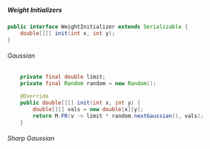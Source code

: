 ##### Weight Initializers
```java
public interface WeightInitializer extends Serializable {
    double[][] init(int x, int y);
}
```
###### Gaussian
```java
    private final double limit;
    private final Random random = new Random();
    
    @Override
    public double[][] init(int x, int y) {
        double[][] vals = new double[x][y];
        return M.FR(v -> limit * random.nextGaussian(), vals);
    }
```
###### Sharp Gaussian


